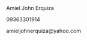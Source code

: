 <!DOCTYPE html>
<html lang="en"> 

<head>
   Amiel John Erquiza 
  
  <p> 09363301914 </p>
  <p> amieljohnerquiza@yahoo.com </p>
  
<body>
